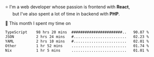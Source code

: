 ⭐ I'm a web developer whose passion is frontend with <b>React</b>,<br/>
&nbsp; &nbsp; &nbsp; but I've also spent a lot of time in backend with <b>PHP</b>.

📅 This month I spent my time on

<!--START_SECTION:waka-->

```txt
TypeScript    98 hrs 20 mins  #######################..   90.87 %
JSON          2 hrs 24 mins   #........................   02.23 %
YAML          2 hrs 10 mins   #........................   02.01 %
Other         1 hr 52 mins    .........................   01.74 %
Nix           1 hr 5 mins     .........................   01.01 %
```

<!--END_SECTION:waka-->
